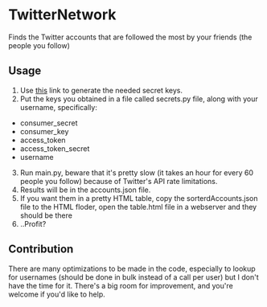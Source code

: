 # TwitterNetwork
Finds the Twitter accounts that are followed the most by your friends (the people you follow)
## Usage
1. Use [this](https://themepacific.com/how-to-generate-api-key-consumer-token-access-key-for-twitter-oauth/994/) link to generate the needed secret keys.
2. Put the keys you obtained in a file called secrets.py file, along with your username, specifically:  
 * consumer_secret 
  * consumer_key
 * access_token 
 * access_token_secret
 * username 

3. Run main.py, beware that it's pretty slow (it takes an hour for every 60 people you follow) because of Twitter's API rate limitations.
4. Results will be in the accounts.json file.
5. If you want them in a pretty HTML table, copy the sorterdAccounts.json file to the HTML floder, open the table.html file in a webserver and they should be there
6. ..Profit?

## Contribution
There are many optimizations to be made in the code, especially to lookup for usernames (should be done in bulk instead of a call per user) but I don't have the time for it. There's a big room for improvement, and you're welcome if you'd like to help.
